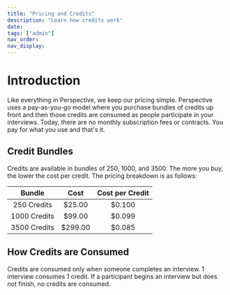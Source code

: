 ```yaml
---
title: "Pricing and Credits"
description: "Learn how credits work"
date: 
tags: ["admin"]
nav_order: 
nav_display: 
---
```


# Introduction

Like everything in Perspective, we keep our pricing simple. Perspective uses a pay-as-you-go model where you purchase bundles of credits up front and then those credits are consumed as people participate in your interviews. Today, there are no monthly subscription fees or contracts. You pay for what you use and that's it.

## Credit Bundles

Credits are available in bundles of 250, 1000, and 3500. The more you buy, the lower the cost per credit. The pricing breakdown is as follows:

| **Bundle** | **Cost** | **Cost per Credit** |
| :---: | :---: | :---: |
| 250 Credits | $25.00 | $0.100 |
| 1000 Credits | $99.00 | $0.099 |
| 3500 Credits | $299.00 | $0.085 |

## How Credits are Consumed

Credits are consumed only when someone completes an interview. 1 interview consumes 1 credit. If a participant begins an interview but does not finish, no credits are consumed.
